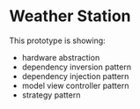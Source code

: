 # Weather Station

This prototype is showing:

- hardware abstraction
- dependency inversion pattern
- dependency injection pattern
- model view controller pattern
- strategy pattern

